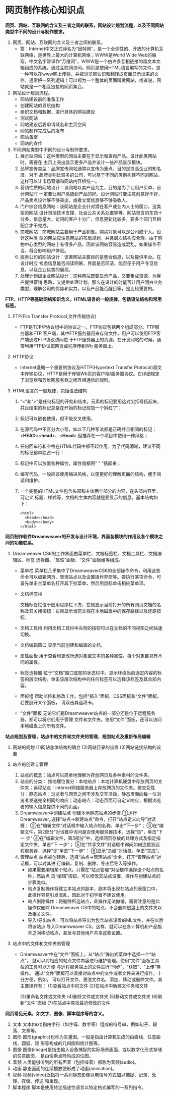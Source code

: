 # 网页制作核心知识点

**网页、网站、互联网的含义及三者之间的联系，网站设计规划流程，以及不同网站类型中不同的设计与制作要求。**

1. 网页、网站、互联网的含义及三者之间的联系。
   - 答：Internet中文正式译名为“因特网”，是一个全球性的、开放的计算机互联网络，是世界上最大的计算机网络；WWW是World Wide Web的缩写，中文名字常译作“万维网”，WWW是一个由许多互相链接的超文本文档组成的系统，通过互联网访问。网页是使用HTML语言编写的文件，是一种可以在www网上传输，并被浏览器认识和翻译成页面显示出来的文件。通常把一系列逻辑上可以视为一个整体的页面叫做网站，或者说，网站就是一个相互链接的网页集合。
2. 网站设计规划流程。
   - 网站建设前的准备工作
   - 创建网站的导航结构
   - 组织文档和数据，进行具体的网站建设
   - 测试网站
   - 网站建设后要申请域名和主页空间
   - 网站制作完成后的发布
   - 网站备案
   - 网站的宣传
3. 不同网站类型中不同的设计与制作要求。
   1. 展示型网站：这种类型的网站主要在于显示和查询产品。设计此类网站时，需要在
      主页上突出显示更多产品并设计一些产品显示模块。
   2. 品牌宣传类型：品牌宣传网站通常以宣传为重点，目的是提高企业的知名度。对于
      品牌类别比较多的公司，可以基于不同的类别构建不同的网站，这样可以让市场营销和网站内容相统一。
   3. 营销性质的网站设计：该网站以卖产品为主，目的是为了让用户买单，设计网站时
      一定要让用户感遭到产品的好。设计网站时要注意创意好不好，产品卖点设计够不够突出，或者文案信息够不够吸收人。
   4. 门户综合信息网站：该网站是企业针对潜在客户或业内人士的窗口。这类型的网站
      设计包括技术支撑、社会公共关系处置等等。网站包含的东西十分多，信息量大，访问的客户十分广，信息更新比较多，要多个部门互相配合才干完成。
   5. 商城网站：商城网站主要用于产品销售。购买对象可以是公司或个人。设计这种类
      型的网站应注意网站的布局规划，并且层次结构应合理。由于购物中心类型的网站上有很多产品，因此该网站容易造成混乱，如果操作不当，将会影响用户体验。
   6. 服务公司的网站设计：该类网站主要目的是整合信息，以及提供平台。在设计时应
      考虑信息能否阅读明晰，界面是否简洁，能否便于用户寻觅信息，以及企业优势的展现。
   7. 处理计划级企业网站设计：这种网站既要显示产品，又要集成资源。为客户提供营销
      思路，又提供处理计划。那么在设计的时能否让用户明白业务类型，理解公司的优势和实力，以及产品能否醒目等，是比较重要的。

**FTP、HTTP等基础网络知识含义，HTML语言的一般规律，包括语法结构和常用标签。**

1. FTP(File Transfer Protocol,文件传输协议)

   - FTP是TCP/P协议组中的协议之一。FTP协议包括两个组成部分。FTP服务器和FTP
     客户端，其中FTP服务器用来存储文件，用户可以使用FTP客户端通过FTP协议访问位
     于FTP服务器上的资源。在开发网站的时候，通常利用FTP协议把网页或程序传到Wb
     服务器上。

2. HTTP协议

   - Internet遵循一个重要的协议及HTTP(Hypertext Transfer Protocol)超文本传输协议，HTTP是用于传输Wb页的客户端/服务器协议。它详细规定了浏览器和万维网服务器之间互相通信的规则。

3. HTML语言的一般规律，包括语法结构

   1. “<”和“>”是任何标记的开始和结束。元素的标记要用这对尖括号括起来，并且结束的标记总是在开始的标记前加一个斜杠“/”；

   2. 标记可以嵌套使用，但不能交叉使用。

   3. 在源代码中不区分大小写，如以下几种写法都是正确并且相同的标记：<**HEAD**><**head**>、<**Head**>,但推荐在一个项目中使用一种风格；

   4. 任何回车符和空格在HTML代码中都不起作用。为了代码清晰，建议不同的标记都单独占一行：

   5. 标记中可以放置各种属性，属性值都用“ " ”括起来；

   6. 编写代码，一般应该使用缩进风格，以便更好的理解页面的结构，便于阅读和维护。

   7. 一个完整的HTML文件包含头部和主体两个部分的内容，在头部内容里，可定义
      标题、样式等，文档的主体内容就是要显示的信息。基本结构如下：

      ```
      <html>
      	<head></head>
      	<body></body>
      </html>
      ```

**网页制作软件Dreamweaver的开发与设计环境，界面各模块的作用及各个模块之间的功能联系。**

1. Dreamweaver CS6的工作界面由菜单栏、文档标签栏、文档工具栏、文档编辑区、标签
   选择器、“属性”面板、“文件”面板组等组成。

   - 菜单栏
     菜单栏几乎集中了DreamweaverCS6的全部操作命令，利用这些命令可以编辑网页、管理站点以及设置操作界面等。要执行某项命令，可首先单击主菜单名打开其下拉菜单，然后用鼠标单击相应菜单项。

   - 文档标签栏

     文档标签栏位于应用程序栏下方，左侧显示当前打开的所有网页文档的名称及其关闭按钮：右侧显示当前文档在本地磁盘中的保存路径以及还原按钮。

   - 文档工具档
     利用文档工具栏中左侧的按钮可以在文档的不同视图之间快速切换。

   - 文档编辑窗口
     显示当前创建和编辑的文档。

   - 属性面板
     用于查看和更改所选对象或文本的各种属性。每个对象都具有不同的属性。

   - 标签选择器
     位于“文档”窗口底部的状态栏中。显示环绕当前选定内容的标签的层次结构。单击该层次结构中的任何标签可以选择该标签及其全部内容。

   - 面板组
     帮助监控和修改工作。包括“插入”面板、CSS面板和“文件”面板。若要展开某个面板，
     请双击其选项卡。

   - “文件”面板
     无论它们是Dreamweaver站点的一部分还是位于远程服务器，都可以将它们用于管理
     文件和文件夹。使用“文件”面板，还可以访问本地磁盘上的所有文件。

**站点规划及管理，站点中的文件和文件夹的管理，规划站点及重新布局编辑**

1. 网站的规划
   (1)网站总体结构的确立
   (2)网站目录的设置
   (3)网站链接结构的设置

2. 站点的创建与管理

   1. 站点的概念：站点可以简单地理解为存放网页及各种素材的文件夹。
   2. 站点的分类：
      按地理位置分：本地站点：本地计算机硬盘中存放网页的文件夹；远程站点：internet网络服务器上存放网页的文件夹。按交互性分：静态站点：浏览者与网页之间不涉及交互活动，静态页面向每一位浏览者发送完全相同的响应；动态站点：动态页面可自定义响应，根据浏览者的输入信息提供不同的页面。
   3. Dreamweaver中创建站点
      创建本地静态站点的步骤
      ①运行Dreamweaver,.选择“站点→新建站点”命令，打开“站点定义向导”对话框；
      ②在“编辑文件”对话框中输入站点的名称，单击“下一步”；
      ③在“编辑文件，第2部分”对话框中询问是否使用服务器技术，选择“否”，单击“下一
      步”
      ④在“编辑文件，第3部分”中，选择网页存放的处理方式及指定指定文件夹，单击“下
      一步”；
      ⑤在“共享文件”对话框中询问如何连接到远程服务器，选择“无”单击“下一步”：
      ⑥显示“总结”对话框，单击“完成”。
   4. 管理站点
      站点被创建后，选择“站点→管理站点”命令，打开“管理站点”对话框，可以对其进
      行编辑，复制、删除、导出后导入等操作。
      - 如果需要编辑某个站点，只需在“站点管理”对话框中选择这个站点的名称，然后点
        击“编辑”按钮，可以修改其站点设置，操作与创建站点的步骤类似。
      - 站点复制操作将建立本站点的副本，副本将出现在站点列表窗口中，此操作容易引发混乱，因此对于初学者不建议使用。
      - 站点删除操作：将删除所选站点，此操作无法撤销。需要注意的是此操作仅删除
        Dreamweaver CS中的站点，不会删除磁盘上的文件夹以及相关文件。
      - 导入/导出站点：可以将站点导出为包含站点设置的ML文件，并在以后将该站点
        导入Dreamweaver CS。这样，就可以在各计算机和产品版本之间移动站点，甚至与其他用户共享这些设置。

3. 站点中的文件和文件夹的管理

   - Dreamweaver中在“文件”面板上，从“站点”弹出式菜单中选择一个“站点”，
     就可以对相应的站点文件内容进行维护管理。使用“文件”面板工具栏的工具可以方便
     与远程服务端上的文件进行“同步”、“获取”、“上传”等操作。
     通过“文件”面板可以直接对站点中的文件或者文件夹进行操作，十分方便，例如，
     可以打开文件、更改文件名、添加、移动或删除文件。其主要操作有：
     (1)查看站点中的文件
     (2)在站点中新建文件夹和文件

     (3)重命名文件或文件夹
     (4)删除文件或文件夹
     (5)移动文件或文件夹
     (6)刷新“文件”面板
     (7)在站点中查找最近修改的文件

**网页常见元素，如文字、图像、脚本程序等的含义。**

1. 文本
   文本(text)指由字符（如字母、数字等）组成的符号串，例如句子、段落、文章等。
2. 图形
   图形(graphic)也称为矢量图，一般是指由计算机生成的由直线、任意曲线、圆弧、矩
   形等构成的几何图和统计图等。
3. 图像
   图像(image)是指由输入设备捕捉的实际场景画面，或以数字化形式存储的任意画面，
   是由像素点阵构成的位图。
4. 音频
   人类能够听到的所有声音（包括噪音）都称为音频(audio)。
5. 动画
   静态画面的连续播放便形成了动画(animation)。
6. 视频
   视频(video)泛指将一系列静态影像以电信号方式加以捕捉、记录、处理、存储、传送
   和重现。
7. 脚本程序
   脚本是使用特定描述性语言以特定格式编写的一系列指令。